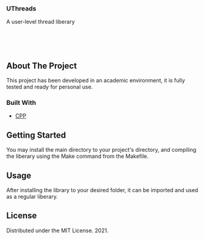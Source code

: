 <p align="center">
<h3> UThreads </h3>
A user-level thread liberary</br></br>
</p> 
</br></br>

## About The Project

This project has been developed in an academic environment, it is fully tested and ready for personal use.


### Built With
* [CPP](https://www.cplusplus.com/)

## Getting Started

You may install the main directory to your project's directory, and compiling the liberary
using the Make command from the Makefile.

## Usage

After installing the library to your desired folder, it can be imported and used as a regular liberary.

## License

Distributed under the MIT License. 2021.
